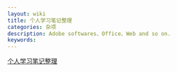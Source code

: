 ```yaml
---
layout: wiki
title: 个人学习笔记整理
categories: 杂项
description: Adobe softwares、Office、Web and so on.
keywords: 
---
```


<a href="https://github.com/XiaoXin1900/SkillFile">个人学习笔记整理</a>


